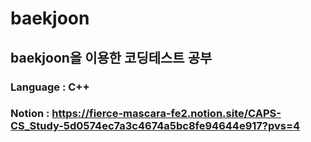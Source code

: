# baekjoon
## baekjoon을 이용한 코딩테스트 공부

### Language : C++
### Notion : https://fierce-mascara-fe2.notion.site/CAPS-CS_Study-5d0574ec7a3c4674a5bc8fe94644e917?pvs=4
